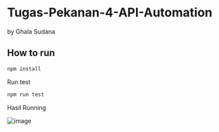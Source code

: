 # Tugas-Pekanan-4-API-Automation
by Ghala Sudana

## How to run
```bash
npm install
```

Run test
```bash
npm run test
```

Hasil Running 

![image](https://user-images.githubusercontent.com/85092513/218247835-ba9b96db-6f12-4371-8650-8598da86ae51.png)
